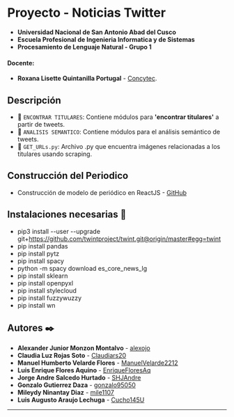 # Proyecto - Noticias Twitter
- **Universidad Nacional de San Antonio Abad del Cusco**
- **Escuela Profesional de Ingenieria Informatica y de Sistemas**
- **Procesamiento de Lenguaje Natural - Grupo 1**
#### Docente:
- **Roxana Lisette Quintanilla Portugal** - [Concytec](http://dina.concytec.gob.pe/appDirectorioCTI/VerDatosInvestigador.do;jsessionid=f564431f36070c2b4a0e4a590b74?id_investigador=40930).

## Descripción 

- 📁 `ENCONTRAR TITULARES`: Contiene módulos para **'encontrar titulares'** a partir de tweets.
- 📁 `ANALISIS SEMANTICO`: Contiene módulos para el análisis semántico de tweets.
- 📎  `GET_URLs.py`: Archivo .py que encuentra imágenes relacionadas a los titulares usando scraping.


## Construcción del Periodico 
* Construcción de modelo de periódico en ReactJS - [GitHub](https://github.com/Claudiars20/news-paper-react)

## Instalaciones necesarias 📝

- pip3 install --user --upgrade git+https://github.com/twintproject/twint.git@origin/master#egg=twint
- pip install pandas
- pip install pytz
- pip install spacy
- python -m spacy download es_core_news_lg 
- pip install sklearn 
- pip install openpyxl 
- pip install stylecloud 
- pip install fuzzywuzzy
- pip install wn




## Autores ✒️
* **Alexander Junior Monzon Montalvo** - [alexojo](https://github.com/alexojo)
* **Claudia Luz Rojas Soto** - [Claudiars20](https://github.com/Claudiars20)
* **Manuel Humberto Velarde Flores** - [ManuelVelarde2212](https://github.com/ManuelVelarde2212)
* **Luis Enrique Flores Aquino** - [EnriqueFloresAq](https://github.com/EnriqueFloresAq)
* **Jorge Andre Salcedo Hurtado** - [SHJAndre](https://github.com/SHJAndre)
* **Gonzalo Gutierrez Daza** - [gonzalo95050](https://github.com/gonzalo95050)
* **Mileydy Ninantay Diaz** - [mile1107](https://github.com/mile1107)
* **Luis Augusto Araujo Lechuga** - [Cucho145U](https://github.com/Cucho145U)
---

